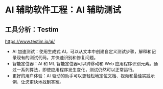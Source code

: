 # AI 辅助软件工程：AI 辅助测试


## 工具分析：Testim

https://www.testim.io/ai/

- AI 加速测试：使用生成式 AI，可以从文本中创建自定义测试步骤，解释和记录现有的测试代码，并快速识别和修复问题。
- 智能定位器：AI 和 ML 智能定位器可以跨移动和 Web 应用程序识别元素。通过一系列算法，即使应用程序发生变化，测试仍然可以正常运行。
- 更好的用户体验：AI 驱动的助手可以更轻松地定位文档、视频和最佳实践示例，让您更快地找到答案。

